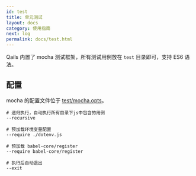 ```yaml
---
id: test
title: 单元测试
layout: docs
category: 使用指南
next: log
permalink: docs/test.html
---
```


Qails 内置了 mocha 测试框架，所有测试用例放在 `test` 目录即可，支持 ES6 语法。

## 配置
mocha 的配置文件位于 [test/mocha.opts](https://github.com/qails/qails-cli/blob/master/templates/init/test/mocha.opts)。

```
# 递归执行，自动执行所有目录下js中包含的用例
--recursive

# 预加载环境变量配置
--require ./dotenv.js

# 预加载 babel-core/register
--require babel-core/register

# 执行后自动退出
--exit
```
